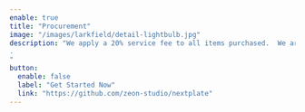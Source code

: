 ```yaml
---
enable: true
title: "Procurement"
image: "/images/larkfield/detail-lightbulb.jpg"
description: "We apply a 20% service fee to all items purchased.  We are fully transparent and all  trade discounts are passed directly to you enabling you to save both time and money and avoid the risk of costly mistakes when purchasing.
.
"
button:
  enable: false
  label: "Get Started Now"
  link: "https://github.com/zeon-studio/nextplate"
---
```

